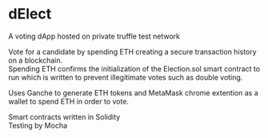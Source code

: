 # dElect
A voting dApp hosted on private truffle test network

Vote for a candidate by spending ETH creating a secure transaction history on a blockchain.
<br>
Spending ETH confirms the initialization of the Election.sol smart contract to run which is written to prevent illegitimate votes such as double voting.

Uses Ganche to generate ETH tokens and MetaMask chrome extention as a wallet to spend ETH in order to vote.

Smart contracts written in Solidity
<br>
Testing by Mocha
